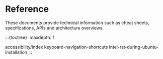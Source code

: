# Reference

These documents provide technical information such as cheat sheets, specifications, APIs and architecture overviews.

:::{toctree}
:maxdepth: 1

accessibility/index
keyboard-navigation-shortcuts
intel-rst-during-ubuntu-installation
:::


